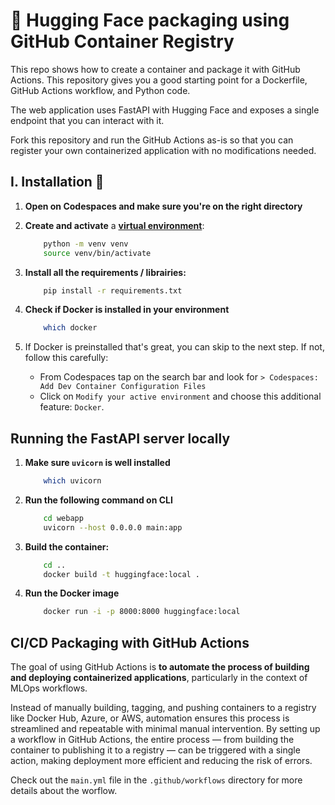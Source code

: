 # 🤗 Hugging Face packaging using GitHub Container Registry

This repo shows how to create a container and package it with GitHub Actions. This repository gives you a good starting point for a Dockerfile, GitHub Actions workflow, and Python code.

The web application uses FastAPI with Hugging Face and exposes a single endpoint that you can interact with it. 

Fork this repository and run the GitHub Actions as-is so that you can register your own containerized application with no modifications needed.


## I. Installation 🦉

1. **Open on Codespaces and make sure you're on the right directory**

2. **Create and activate** a [**virtual environment**](https://docs.python.org/3/library/venv.html):
    ```bash
        python -m venv venv
        source venv/bin/activate
    ```
3. **Install all the requirements / librairies:**
    ```bash
        pip install -r requirements.txt
    ```

4. **Check if Docker is installed in your environment**
    ```bash
        which docker
   ```

5. If Docker is preinstalled that's great, you can skip to the next step. If not, follow this carefully:
    - From Codespaces tap on the search bar and look for `> Codespaces: Add Dev Container Configuration Files`
    - Click on `Modify your active environment` and choose this additional feature:  `Docker`.



## Running the FastAPI server locally

1. **Make sure `uvicorn` is well installed**
    ```bash
        which uvicorn
    ```

2. **Run the following command on CLI**
    ```bash
        cd webapp
        uvicorn --host 0.0.0.0 main:app
    ```

3. **Build the container:**
    ```bash
        cd ..
        docker build -t huggingface:local .
    ```

4. **Run the Docker image**
    ```bash
        docker run -i -p 8000:8000 huggingface:local
   ```


## CI/CD Packaging with GitHub Actions
The goal of using GitHub Actions is **to automate the process of building and deploying containerized applications**, particularly in the context of MLOps workflows. 

Instead of manually building, tagging, and pushing containers to a registry like Docker Hub, Azure, or AWS, automation ensures this process is streamlined and repeatable with minimal manual intervention. By setting up a workflow in GitHub Actions, the entire process — from building the container to publishing it to a registry — can be triggered with a single action, making deployment more efficient and reducing the risk of errors.

Check out the `main.yml` file in the `.github/workflows` directory for more details about the worflow.